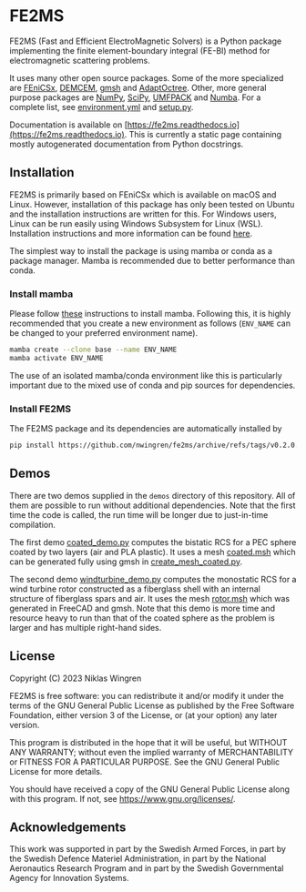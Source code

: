 # FE2MS

FE2MS (Fast and Efficient ElectroMagnetic Solvers) is a Python package implementing the finite element-boundary integral (FE-BI) method for electromagnetic scattering problems.

It uses many other open source packages. Some of the more specialized are [FEniCSx](https://fenicsproject.org/), [DEMCEM](https://github.com/thanospol/DEMCEM), [gmsh](https://gmsh.info/) and [AdaptOctree](https://github.com/Excalibur-SLE/AdaptOctree). Other, more general purpose packages are [NumPy](https://numpy.org/), [SciPy](https://scipy.org/), [UMFPACK](https://scikit-umfpack.github.io/scikit-umfpack/) and [Numba](https://numba.pydata.org/). For a complete list, see [environment.yml](environment.yml) and [setup.py](setup.py).

Documentation is available on [https://fe2ms.readthedocs.io](https://fe2ms.readthedocs.io). This is currently a static page containing mostly autogenerated documentation from Python docstrings.


## Installation

FE2MS is primarily based on FEniCSx which is available on macOS and Linux. However, installation of this package has only been tested on Ubuntu and the installation instructions are written for this. For Windows users, Linux can be run easily using Windows Subsystem for Linux (WSL). Installation instructions and more information can be found [here](https://learn.microsoft.com/en-us/windows/wsl/install).

The simplest way to install the package is using mamba or conda as a package manager. Mamba is recommended due to better performance than conda.

### Install mamba

Please follow [these](https://github.com/conda-forge/miniforge#mambaforge) instructions to install mamba. Following this, it is highly recommended that you create a new environment as follows (```ENV_NAME``` can be changed to your preferred environment name).

```bash
mamba create --clone base --name ENV_NAME
mamba activate ENV_NAME
```

The use of an isolated mamba/conda environment like this is particularly important due to the mixed use of conda and pip sources for dependencies.

### Install FE2MS

The FE2MS package and its dependencies are automatically installed by
```bash
pip install https://github.com/nwingren/fe2ms/archive/refs/tags/v0.2.0.tar.gz
```

## Demos

There are two demos supplied in the ```demos``` directory of this repository. All of them are possible to run without additional dependencies. Note that the first time the code is called, the run time will be longer due to just-in-time compilation.

The first demo [coated_demo.py](demos/coated_demo.py) computes the bistatic RCS for a PEC sphere coated by two layers (air and PLA plastic). It uses a mesh [coated.msh](demos/coated.msh) which can be generated fully using gmsh in [create_mesh_coated.py](demos/create_mesh_coated.py).

The second demo [windturbine_demo.py](demos/windturbine_demo.py) computes the monostatic RCS for a wind turbine rotor constructed as a fiberglass shell with an internal structure of fiberglass spars and air. It uses the mesh [rotor.msh](demos/rotor.msh) which was generated in FreeCAD and gmsh. Note that this demo is more time and resource heavy to run than that of the coated sphere as the problem is larger and has multiple right-hand sides.

## License

Copyright (C) 2023 Niklas Wingren

FE2MS is free software: you can redistribute it and/or modify
it under the terms of the GNU General Public License as published by
the Free Software Foundation, either version 3 of the License, or
(at your option) any later version.

This program is distributed in the hope that it will be useful,
but WITHOUT ANY WARRANTY; without even the implied warranty of
MERCHANTABILITY or FITNESS FOR A PARTICULAR PURPOSE.  See the
GNU General Public License for more details.

You should have received a copy of the GNU General Public License
along with this program.  If not, see <https://www.gnu.org/licenses/>.

## Acknowledgements
This work was supported in part by the Swedish Armed Forces, in part by the Swedish Defence Materiel Administration, in part by the National Aeronautics Research Program and in part by the Swedish Governmental Agency for Innovation Systems.
